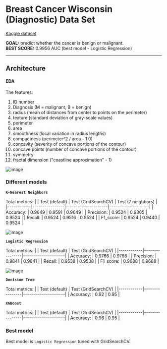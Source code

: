 # Breast Cancer Wisconsin (Diagnostic) Data Set
[Kaggle dataset](https://www.kaggle.com/datasets/uciml/breast-cancer-wisconsin-data)

**GOAL:** predict whether the cancer is benign or malignant.  
**BEST SCORE:** 0.9956 AUC (best model - Logistic Regression)

---
## Architecture


#### EDA

The features:
1. ID number
2. Diagnosis (M = malignant, B = benign)
3. radius (mean of distances from center to points on the perimeter)
4. texture (standard deviation of gray-scale values)
5. perimeter
6. area
7. smoothness (local variation in radius lengths)
8. compactness (perimeter^2 / area - 1.0)
9. concavity (severity of concave portions of the contour)
10. concave points (number of concave portions of the contour)
11. symmetry
12. fractal dimension ("coastline approximation" - 1)

![image](https://github.com/user-attachments/assets/7a787d30-14f4-4731-b530-74d9a32af3ec)

### Different models

**`K-Nearest Neighbors`**

Total metrics:
|            | Test (default) | Test (GridSearchCV) | Test (7 neighbors) |
|------------|----------------|---------------------|--------------------|
|  Accuracy: | 0.9649         | 0.9591              | 0.9649             |
| Precision: | 0.9524         | 0.9365              | 0.9524             |
|    Recall: | 0.9524         | 0.9516              | 0.9524             |
|  F1_score: | 0.9524         | 0.9440              | 0.9524             |

![image](https://github.com/user-attachments/assets/dffc51f9-4ffd-4ce1-893b-2f16574590f9)


**`Logistic Regression`**

Total metrics:
|            | Test (default) | Test (GridSearchCV) |
|------------|----------------|---------------------|
|  Accuracy: | 0.9766         | 0.9766              |
| Precision: | 0.9841         | 0.9841              |
|    Recall: | 0.9538         | 0.9538              |
|  F1_score: | 0.9688         | 0.9688              |

![image](https://github.com/user-attachments/assets/d015464f-215f-4285-8acd-f1ba329e305d)


**`Decision Tree`**

Total metrics:
|            | Test (default) | Test (GridSearchCV) |
|------------|----------------|---------------------|
|  Accuracy: | 0.92           | 0.95                |


**`XGBoost`**

Total metrics:
|            | Test (default) | Test (GridSearchCV) |
|------------|----------------|---------------------|
|  Accuracy: | 0.96           | 0.95                |


### Best model

Best model is `Logistic Regression` tuned with GridSearchCV.
